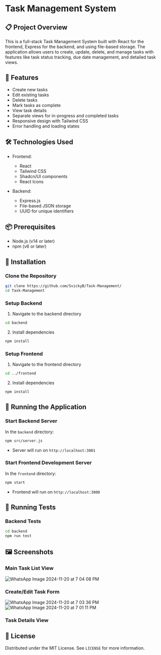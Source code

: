 # Task Management System

## 📋 Project Overview

This is a full-stack Task Management System built with React for the frontend, Express for the backend, and using file-based storage. The application allows users to create, update, delete, and manage tasks with features like task status tracking, due date management, and detailed task views.

## 🚀 Features

- Create new tasks
- Edit existing tasks
- Delete tasks
- Mark tasks as complete
- View task details
- Separate views for in-progress and completed tasks
- Responsive design with Tailwind CSS
- Error handling and loading states

## 🛠 Technologies Used

- Frontend:
  - React
  - Tailwind CSS
  - Shadcn/UI components
  - React Icons

- Backend:
  - Express.js
  - File-based JSON storage
  - UUID for unique identifiers

## 📦 Prerequisites

- Node.js (v14 or later)
- npm (v6 or later)

## 🔧 Installation

### Clone the Repository

```bash
git clone https://github.com/SvickyB/Task-Management/
cd Task-Management
```

### Setup Backend

1. Navigate to the backend directory
```bash
cd backend
```

2. Install dependencies
```bash
npm install
```

### Setup Frontend

1. Navigate to the frontend directory
```bash
cd ../frontend
```

2. Install dependencies
```bash
npm install
```

## 🏃 Running the Application

### Start Backend Server

In the `backend` directory:
```bash
npm src/server.js
```
- Server will run on `http://localhost:3001`

### Start Frontend Development Server

In the `frontend` directory:
```bash
npm start
```
- Frontend will run on `http://localhost:3000`

## 🧪 Running Tests

### Backend Tests
```bash
cd backend
npm run test
```

## 🖼 Screenshots

### Main Task List View
![WhatsApp Image 2024-11-20 at 7 04 08 PM](https://github.com/user-attachments/assets/4640cdc5-ad14-430e-bb18-de795c157131)

### Create/Edit Task Form
![WhatsApp Image 2024-11-20 at 7 03 36 PM](https://github.com/user-attachments/assets/c87446a0-a2df-4ad8-91f9-5c0c6cb724d4)
![WhatsApp Image 2024-11-20 at 7 01 11 PM](https://github.com/user-attachments/assets/9eac7cde-6d56-4452-a5d1-a86606820f56)


### Task Details View


## 📄 License

Distributed under the MIT License. See `LICENSE` for more information.
